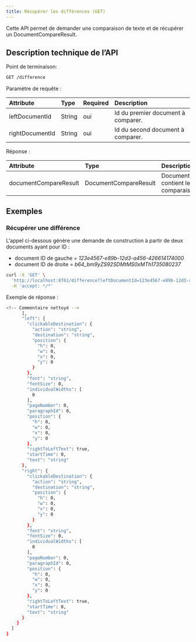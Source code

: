 ```yaml
---
title: Récupérer les différences (GET)
---
```


Cette API permet de demander une comparaison de texte et de récupérer un DocumentCompareResult.

## Description technique de l’API

Point de terminaison:
```bash
GET /difference
```

Paramètre de requête :

| Attribute             | Type                  | Required | Description                        |
| :-------------------- | :-------------------- | :------- |:-----------------------------------|
| leftDocumentId        | String                | oui      | Id du premier document à comparer. |
| rightDocumentId       | String                | oui      | Id du second document à comparer.  |

Réponse :

| Attribute             | Type                  | Description                                                   |
| :-------------------- | :-------------------- |:--------------------------------------------------------------|
| documentCompareResult | DocumentCompareResult | DocumentCompareResult contient le résultat de la comparaison. |

## Exemples

### Récupérer une différence

L'appel ci-dessous génère une demande de construction à partir de deux documents ayant pour ID :
- document ID de gauche = _123e4567-e89b-12d3-a456-426614174000_
- document ID de droite = _b64_bm9yZS92SDMtMS0xMTh1735080237_

```bash
curl -X 'GET' \
  'http://localhost:8761/difference?leftDocumentId=123e4567-e89b-12d3-a456-426614174000&rightDocumentId=b64_bm9yZS92SDMtMS0xMTh1735080237' \
  -H 'accept: */*' 
```

Exemple de réponse :

```bash
<!-- Commentaire nettoyé -->
      ],
      "left": {
        "clickableDestination": {
          "action": "string",
          "destination": "string",
          "position": {
            "h": 0,
            "w": 0,
            "x": 0,
            "y": 0
          }
        },
        "font": "string",
        "fontSize": 0,
        "individualWidths": [
          0
        ],
        "pageNumber": 0,
        "paragraphId": 0,
        "position": {
          "h": 0,
          "w": 0,
          "x": 0,
          "y": 0
        },
        "rightToLeftText": true,
        "startTime": 0,
        "text": "string"
      },
      "right": {
        "clickableDestination": {
          "action": "string",
          "destination": "string",
          "position": {
            "h": 0,
            "w": 0,
            "x": 0,
            "y": 0
          }
        },
        "font": "string",
        "fontSize": 0,
        "individualWidths": [
          0
        ],
        "pageNumber": 0,
        "paragraphId": 0,
        "position": {
          "h": 0,
          "w": 0,
          "x": 0,
          "y": 0
        },
        "rightToLeftText": true,
        "startTime": 0,
        "text": "string"
      }
    }
  ]
}
```